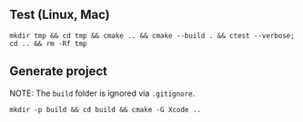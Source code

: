 ##  Test (Linux, Mac)
```
mkdir tmp && cd tmp && cmake .. && cmake --build . && ctest --verbose; cd .. && rm -Rf tmp
```

## Generate project

NOTE: The `build` folder is ignored via `.gitignore`.

```
mkdir -p build && cd build && cmake -G Xcode ..
```
